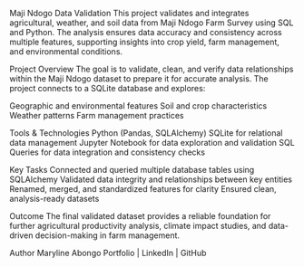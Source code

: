 Maji Ndogo Data Validation
This project validates and integrates agricultural, weather, and soil data from Maji Ndogo Farm Survey using SQL and Python. The analysis ensures data accuracy and consistency across multiple features, supporting insights into crop yield, farm management, and environmental conditions.

Project Overview
The goal is to validate, clean, and verify data relationships within the Maji Ndogo dataset to prepare it for accurate analysis. The project connects to a SQLite database and explores:

Geographic and environmental features
Soil and crop characteristics
Weather patterns
Farm management practices

Tools & Technologies
Python (Pandas, SQLAlchemy) SQLite for relational data management Jupyter Notebook for data exploration and validation SQL Queries for data integration and consistency checks

Key Tasks
Connected and queried multiple database tables using SQLAlchemy
Validated data integrity and relationships between key entities
Renamed, merged, and standardized features for clarity
Ensured clean, analysis-ready datasets

Outcome
The final validated dataset provides a reliable foundation for further agricultural productivity analysis, climate impact studies, and data-driven decision-making in farm management.

Author
Maryline Abongo Portfolio | LinkedIn | GitHub

